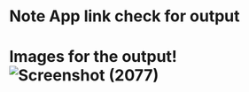 # Note App link check for output

# Images for the output!![Screenshot (2077)](https://github.com/techinalrupali/Note-App/assets/86956912/d242ddf1-27d5-463f-918d-9f2adfe46064)


